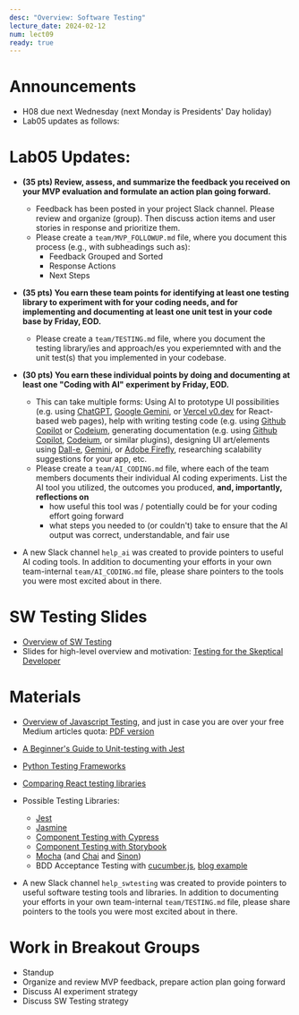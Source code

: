 ```yaml
---
desc: "Overview: Software Testing"
lecture_date: 2024-02-12
num: lect09
ready: true
---
```


# Announcements
* H08 due next Wednesday (next Monday is Presidents' Day holiday)
* Lab05 updates as follows: 

# Lab05 Updates: 
* **(35 pts) Review, assess, and summarize the feedback you received on your MVP evaluation and formulate an action plan going forward.**
    * Feedback has been posted in your project Slack channel. Please review and organize (group). Then discuss action items and user stories in response and prioritize them.  
    * Please create a `team/MVP_FOLLOWUP.md` file, where you document this process (e.g., with subheadings such as):  
        * Feedback Grouped and Sorted 
        * Response Actions 
        * Next Steps    
* **(35 pts) You earn these team points for identifying at least one testing library to experiment with for your coding needs, and for implementing and documenting at least one unit test in your code base by Friday, EOD.**
    * Please create a `team/TESTING.md` file, where you document the testing library/ies and approach/es you experiemnted with and the unit test(s) that you implemented in your codebase. 
* **(30 pts) You earn these individual points by doing and documenting at least one "Coding with AI" experiment by Friday, EOD.**
    * This can take multiple forms: Using AI to prototype UI possibilities (e.g. using [ChatGPT](https://chat.openai.com/), [Google Gemini](https://one.google.com/explore-plan/gemini-advanced?utm_source=gemini&utm_medium=web&utm_campaign=gemini_advanced_announce), or [Vercel v0.dev](http://v0.dev/) for React-based web pages), help with writing testing code (e.g. using [Github Copilot](https://github.com/features/copilot) or [Codeium](https://codeium.com), generating documentation (e.g. using [Github Copilot](https://github.com/features/copilot), [Codeium](https://codeium.com), or similar plugins), designing UI art/elements using [Dall-e](https://openai.com/dall-e-3), [Gemini](https://one.google.com/explore-plan/gemini-advanced?utm_source=gemini&utm_medium=web&utm_campaign=gemini_advanced_announce), or [Adobe Firefly](https://firefly.adobe.com/?ff_channel=adobe_com&ff_campaign=ffly_homepage&ff_source=firefly_seo), researching scalability suggestions for your app, etc.
    * Please create a `team/AI_CODING.md` file, where each of the team members documents their individual AI coding experiments. List the AI tool you utilized, the outcomes you produced, **and, importantly, reflections on** 
        * how useful this tool was / potentially could be for your coding effort going forward
        * what steps you needed to (or couldn't) take to ensure that the AI output was correct, understandable, and fair use  

* A new Slack channel `help_ai` was created to provide pointers to useful AI coding tools. In addition to documenting your efforts in your own team-internal `team/AI_CODING.md` file, please share pointers to the tools you were most excited about in there.  


# SW Testing Slides 
* [Overview of SW Testing](https://www.cs.ucsb.edu/~holl/CS148/handouts/Slides_SWTesting.pdf)
* Slides for high-level overview and motivation: [Testing for the Skeptical Developer](https://www.cs.ucsb.edu/~holl/CS148/handouts/Slides_2021-testingfortheskepticaldeveloper.pdf)

# Materials
* [Overview of Javascript Testing](https://medium.com/welldone-software/an-overview-of-javascript-testing-7ce7298b9870), and just in case you are over your free Medium articles quota: [PDF version](https://www.cs.ucsb.edu/~holl/CS148/handouts/JSTesting.pdf) 
* [A Beginner's Guide to Unit-testing with Jest](https://dev.to/dsasse07/a-beginner-s-guide-to-unit-testing-with-jest-45cc) 
* [Python Testing Frameworks](https://blog.testproject.io/2020/10/27/top-python-testing-frameworks/)
* [Comparing React testing libraries](https://blog.logrocket.com/compare-react-testing-libraries/)

* Possible Testing Libraries: 
    * [Jest](https://ucsb-cs148.github.io/topics/testing_jest/)
    * [Jasmine](https://jasmine.github.io)
    * [Component Testing with Cypress](https://ucsb-cs148.github.io/jstopics/testing_cypress/)
    * [Component Testing with Storybook](https://storybook.js.org)
    * [Mocha](https://github.com/mochajs/mocha) (and [Chai](https://github.com/chaijs/chai) and [Sinon](https://sinonjs.org))
    * BDD Acceptance Testing with [cucumber.js](https://github.com/cucumber/cucumber-js), [blog example](https://www.codementor.io/@jeremyrajan/acceptance-testing-javascript-cucumber-webdriverio-du1087f5i)

* A new Slack channel `help_swtesting` was created to provide pointers to useful software testing tools and libraries. In addition to documenting your efforts in your own team-internal `team/TESTING.md` file, please share pointers to the tools you were most excited about in there.  

# Work in Breakout Groups
* Standup
* Organize and review MVP feedback, prepare action plan going forward 
* Discuss AI experiment strategy
* Discuss SW Testing strategy
